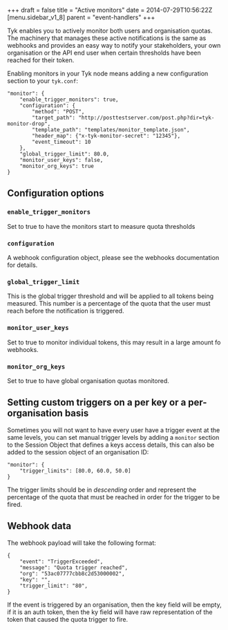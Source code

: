 +++
draft = false
title = "Active monitors"
date = 2014-07-29T10:56:22Z
[menu.sidebar_v1_8]
    parent = "event-handlers"
+++

Tyk enables you to actively monitor both users and organisation quotas. The machinery that manages these active notifications is the same as webhooks and provides an easy way to notify your stakeholders, your own organisation or the API end user when certain thresholds have been reached for their token.

Enabling monitors in your Tyk node means adding a new configuration section to your `tyk.conf`:

	"monitor": {
	    "enable_trigger_monitors": true,
	    "configuration": {
	    	"method": "POST",
	        "target_path": "http://posttestserver.com/post.php?dir=tyk-monitor-drop",
	        "template_path": "templates/monitor_template.json",
	        "header_map": {"x-tyk-monitor-secret": "12345"},
	        "event_timeout": 10
	   	},
	    "global_trigger_limit": 80.0,
	    "monitor_user_keys": false,
	    "monitor_org_keys": true
	}


## Configuration options


### `enable_trigger_monitors`

Set to true to have the monitors start to measure quota thresholds

### `configuration`

A webhook configuration object, please see the webhooks documentation for details.

### `global_trigger_limit`

This is the global trigger threshold and will be applied to all tokens being measured. This number is a percentage of the quota that the user must reach before the notification is triggered.

### `monitor_user_keys`

Set to true to monitor individual tokens, this may result in a large amount fo webhooks.

### `monitor_org_keys`

Set to true to have global organisation quotas monitored.

## Setting custom triggers on a per key or a per-organisation basis

Sometimes you will not want to have every user have a trigger event at the same levels, you can set manual trigger levels by adding a `monitor` section to the Session Object that defines a keys access details, this can also be added to the session object of an organisation ID:


    "monitor": {
        "trigger_limits": [80.0, 60.0, 50.0]
    }

The trigger limits should be in *descending* order and represent the percentage of the quota that must be reached in order for the trigger to be fired.

## Webhook data

The webhook payload will take the following format:

	{
	    "event": "TriggerExceeded",
	    "message": "Quota trigger reached",
	    "org": "53ac07777cbb8c2d53000002",
	    "key": "",
	    "trigger_limit": "80",
	}

If the event is triggered by an organisation, then the key field will be empty, if it is an auth token, then the ky field will have raw representation of the token that caused the quota trigger to fire.
